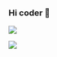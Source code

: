 ### Hi coder 👋

![](https://github-readme-stats.vercel.app/api?username=solido&count_private=true&show_icons=true&theme=radical)


<img src="https://pbs.twimg.com/profile_banners/453991657/1589052553/1500x500">


